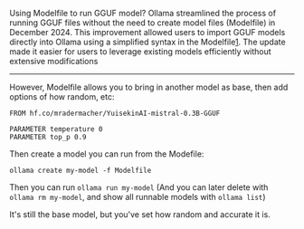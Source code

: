 
Using Modelfile to run GGUF model?
Ollama streamlined the process of running GGUF files without the need to create model files (Modelfile) in December 2024. This improvement allowed users to import GGUF models directly into Ollama using a simplified syntax in the Modelfile[1](https://www.restack.io/p/ollama-answer-locally-gguf-cat-ai). The update made it easier for users to leverage existing models efficiently without extensive modifications

---

However, Modelfile allows you to bring in another model as base, then add options of how random, etc:
```
FROM hf.co/mradermacher/YuisekinAI-mistral-0.3B-GGUF

PARAMETER temperature 0
PARAMETER top_p 0.9
```

Then create a model you can run from the Modefile:
```
ollama create my-model -f Modelfile
```

Then you can run `ollama run my-model` (And you can later delete with `ollama rm my-model`, and show all runnable models with `ollama list`)

It's still the base model, but you've set how random and accurate it is.